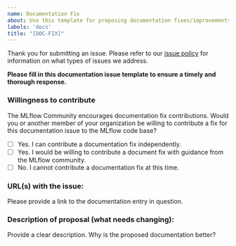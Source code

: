 ```yaml
---
name: Documentation Fix
about: Use this template for proposing documentation fixes/improvements.
labels: 'docs'
title: "[DOC-FIX]"
---
```

Thank you for submitting an issue. Please refer to our [issue policy](https://www.github.com/mlflow/mlflow/blob/master/ISSUE_POLICY.md)
for information on what types of issues we address.

**Please fill in this documentation issue template to ensure a timely and thorough response.**

### Willingness to contribute
The MLflow Community encourages documentation fix contributions. Would you or another member of your organization be willing to
contribute a fix for this documentation issue to the MLflow code base?

- [ ] Yes. I can contribute a documentation fix independently.
- [ ] Yes. I would be willing to contribute a document fix with guidance from the MLflow community.
- [ ] No. I cannot contribute a documentation fix at this time.

### URL(s) with the issue:

Please provide a link to the documentation entry in question.

### Description of proposal (what needs changing):
Provide a clear description. Why is the proposed documentation
better?
